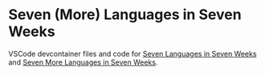 # Seven (More) Languages in Seven Weeks

VSCode devcontainer files and code for [Seven Languages in Seven Weeks](https://www.google.de/books/edition/Seven_Languages_in_Seven_Weeks/zCP9RAAACAAJ) and [Seven More Languages in Seven Weeks](https://www.google.de/books/edition/Seven_More_Languages_in_Seven_Weeks/lc-foAEACAAJ).
